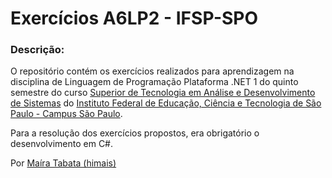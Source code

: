 # Exercícios A6LP2 - IFSP-SPO

### Descrição:
O repositório contém os exercícios realizados para aprendizagem na disciplina de Linguagem de Programação Plataforma .NET 1 do quinto semestre do curso [Superior de Tecnologia em Análise e Desenvolvimento de Sistemas](https://spo.ifsp.edu.br/tads) do [Instituto Federal de Educação, Ciência e Tecnologia de São Paulo - Campus São Paulo](https://spo.ifsp.edu.br/). 

Para a resolução dos exercícios propostos, era obrigatório o desenvolvimento em C#.

Por [Maíra Tabata (himais)](https://github.com/himais)
